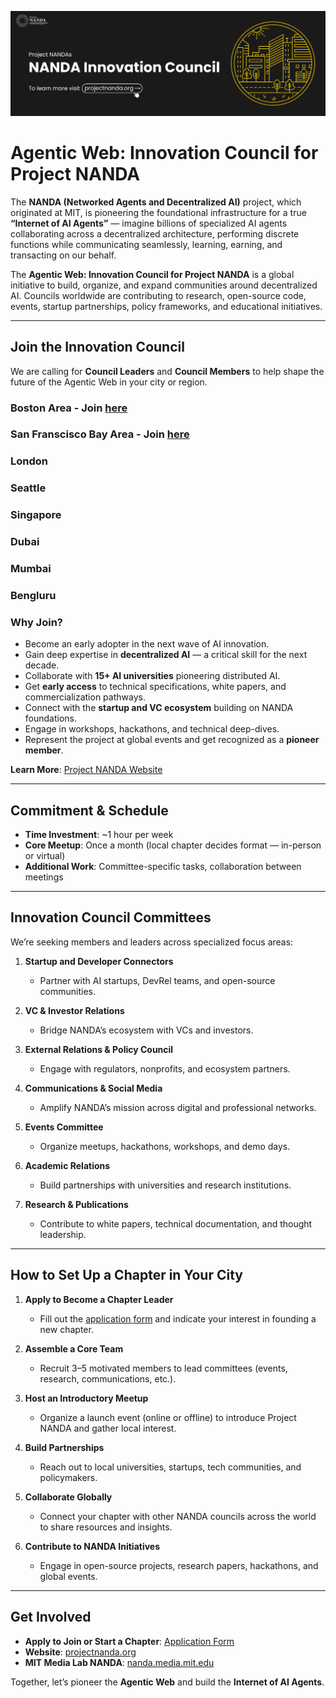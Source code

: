 ![Project NANDA Banner](banner.png)

# Agentic Web: Innovation Council for Project NANDA

The **NANDA (Networked Agents and Decentralized AI)** project, which originated at MIT, is pioneering the foundational infrastructure for a true **“Internet of AI Agents”** — imagine billions of specialized AI agents collaborating across a decentralized architecture, performing discrete functions while communicating seamlessly, learning, earning, and transacting on our behalf.

The **Agentic Web: Innovation Council for Project NANDA** is a global initiative to build, organize, and expand communities around decentralized AI. Councils worldwide are contributing to research, open-source code, events, startup partnerships, policy frameworks, and educational initiatives.

---

## Join the Innovation Council

We are calling for **Council Leaders** and **Council Members** to help shape the future of the Agentic Web in your city or region.  

### Boston Area - Join [here](https://chat.whatsapp.com/GXWhSLgq1El3Ab0FX72FYr)
### San Franscisco Bay Area - Join [here](https://chat.whatsapp.com/KmytCNfs1QD5Fcjeo8qFdy) 
### London
### Seattle
### Singapore
### Dubai
### Mumbai
### Bengluru



### Why Join?
- Become an early adopter in the next wave of AI innovation.  
- Gain deep expertise in **decentralized AI** — a critical skill for the next decade.  
- Collaborate with **15+ AI universities** pioneering distributed AI.  
- Get **early access** to technical specifications, white papers, and commercialization pathways.  
- Connect with the **startup and VC ecosystem** building on NANDA foundations.  
- Engage in workshops, hackathons, and technical deep-dives.  
- Represent the project at global events and get recognized as a **pioneer member**.  

**Learn More**: [Project NANDA Website](https://projectnanda.org) 

---

## Commitment & Schedule

- **Time Investment**: ~1 hour per week  
- **Core Meetup**: Once a month (local chapter decides format — in-person or virtual)  
- **Additional Work**: Committee-specific tasks, collaboration between meetings  

---

## Innovation Council Committees

We’re seeking members and leaders across specialized focus areas:  

1. **Startup and Developer Connectors**  
   - Partner with AI startups, DevRel teams, and open-source communities.  

2. **VC & Investor Relations**  
   - Bridge NANDA’s ecosystem with VCs and investors.  

3. **External Relations & Policy Council**  
   - Engage with regulators, nonprofits, and ecosystem partners.  

4. **Communications & Social Media**  
   - Amplify NANDA’s mission across digital and professional networks.  

5. **Events Committee**  
   - Organize meetups, hackathons, workshops, and demo days.  

6. **Academic Relations**  
   - Build partnerships with universities and research institutions.  

7. **Research & Publications**  
   - Contribute to white papers, technical documentation, and thought leadership.  

---

## How to Set Up a Chapter in Your City

1. **Apply to Become a Chapter Leader**  
   - Fill out the [application form](https://forms.gle/Pc44vX1Nd9fXiWA99) and indicate your interest in founding a new chapter.  

2. **Assemble a Core Team**  
   - Recruit 3–5 motivated members to lead committees (events, research, communications, etc.).  

3. **Host an Introductory Meetup**  
   - Organize a launch event (online or offline) to introduce Project NANDA and gather local interest.  

4. **Build Partnerships**  
   - Reach out to local universities, startups, tech communities, and policymakers.  

5. **Collaborate Globally**  
   - Connect your chapter with other NANDA councils across the world to share resources and insights.  

6. **Contribute to NANDA Initiatives**  
   - Engage in open-source projects, research papers, hackathons, and global events.  

---

## Get Involved

- **Apply to Join or Start a Chapter**: [Application Form](https://forms.gle/Pc44vX1Nd9fXiWA99)  
- **Website**: [projectnanda.org](https://projectnanda.org)  
- **MIT Media Lab NANDA**: [nanda.media.mit.edu](https://nanda.media.mit.edu/)  

Together, let’s pioneer the **Agentic Web** and build the **Internet of AI Agents**.  
